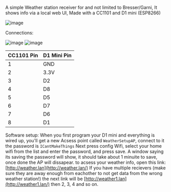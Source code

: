  A simple Weather station receiver for and not limited to Bresser/Garni, It shows info via a local web UI, Made with a CC1101 and D1 mini (ESP8266) 
 
![image](https://github.com/user-attachments/assets/3abae9a5-da13-4954-bd19-1b025aa06c66)

 Connections:
 
![image](https://github.com/user-attachments/assets/78f303c8-a2fe-48b2-8f60-2aa954468118)
![image](https://github.com/user-attachments/assets/07f7664a-dc10-4586-98b4-dfb3d8cedcca)

| CC1101 Pin | D1 Mini Pin |
|------------|-------------|
| 1          | GND         |
| 2          | 3.3V        |
| 3          | D2          |
| 4          | D8          |
| 5          | D5          |
| 6          | D7          |
| 7          | D6          |
| 8          | D1          |

Software setup:
When you first program your D1 mini and everything is wired up,
you'll get a new Acsess point called `WeatherSetupAP`, connect to it
the password is `ICantMakeThings` Next press config Wifi, select your
home wifi from the list and enter the password, and press save.
A window saying its saving the password will show, it should
take about 1 minuite to save, once done the AP will dissapear.
to acsess your weather info, open this link: [http://weather.lan](http://weather.lan/)
If you have multiple recievers (make sure they are away enough
from eachother to not get data from the wrong weather station!)
the next link will be [http://weather1.lan](http://weather1.lan/) then 2, 3, 4 and so on.
